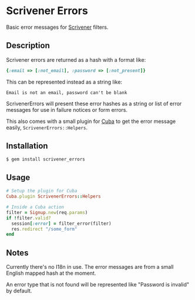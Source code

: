 Scrivener Errors
================

Basic error messages for [Scrivener](https://github.com/soveran/scrivener)
filters.

Description
-----------

Scrivener errors are returned as a hash with a format like:

```ruby
{:email => [:not_email], :password => [:not_present]}
```

This can be represented instead as a string like:

```
Email is not an email, password can't be blank
```

ScrivenerErrors will present these error hashes as a string
or list of error messages for use in failure notices or
form errors.

This also comes with a small plugin for [Cuba](http://cuba.is/)
to get the error message easily, `ScrivenerErrors::Helpers`.

Installation
------------

    $ gem install scrivener_errors

Usage
-----

```ruby
# Setup the plugin for Cuba
Cuba.plugin ScrivenerErrors::Helpers

# Inside a Cuba action
filter = Signup.new(req.params)
if !filter.valid?
  session[:error] = filter_error(filter)
  res.redirect "/some_form"
end
```

Notes
-----

Currently there's no I18n in use.  The error messages are
from a small English mapped hash at the moment.

An error type that is not found will be represented like
"Password is invalid" by default.

